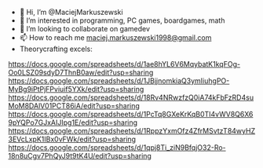 - 👋 Hi, I’m @MaciejMarkuszewski
- 👀 I’m interested in programming, PC games, boardgames, math
- 💞️ I’m looking to collaborate on gamedev
- 📫 How to reach me maciej.markuszewski1998@gmail.com
- Theorycrafting excels:

https://docs.google.com/spreadsheets/d/1ae8hYL6V6MqybatK1kqFOg-Oo0LSZ09sdyD7ThnB0aw/edit?usp=sharing
https://docs.google.com/spreadsheets/d/1JBjjnomkiaQ3ymIiuhgPO-MyBg9iPtPjFPviuif5YXk/edit?usp=sharing
https://docs.google.com/spreadsheets/d/18Rv4NRwzfzQ0iA74kFbFzRD4suMoM8DAlV01PCT86iA/edit?usp=sharing
https://docs.google.com/spreadsheets/d/1PcTq8GXeKrKqB0TI4vWV8Q6X69pYQPo7GJxAIJIpg1E/edit?usp=sharing
https://docs.google.com/spreadsheets/d/1RppzYxmOfz4ZfrMSvtzT84wyHZ3EVcLxpK1IBx0vFWk/edit?usp=sharing
https://docs.google.com/spreadsheets/d/1qpj8Ti_ziN9BfqjO32-Ro-18n8uCgv7PhQyJ9t9tK4U/edit?usp=sharing
<!---
MaciejMarkuszewski/MaciejMarkuszewski is a ✨ special ✨ repository because its `README.md` (this file) appears on your GitHub profile.
You can click the Preview link to take a look at your changes.
--->
